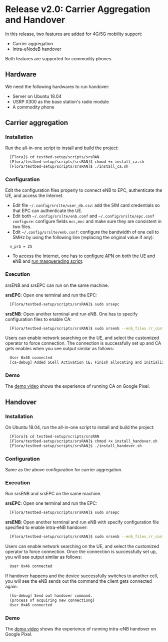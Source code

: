 # Release v2.0: Carrier Aggregation and Handover 

In this release, two features are added for 4G/5G mobility support:
- Carrier aggregation
- Intra-eNodeB handover

Both features are supported for commodity phones.

## Hardware

We need the following hardwares to run handover:
- Server on Ubuntu 18.04
- USRP X300 as the base station's radio module
- A commodity phone

## Carrier aggregation

### Installation

Run the all-in-one script to install and build the project:

```bash
  [Flora]$ cd testbed-setup/scripts/srsRAN
  [Flora/testbed-setup/scripts/srsRAN]$ chmod +x install_ca.sh
  [Flora/testbed-setup/scripts/srsRAN]$ ./install_ca.sh
```

### Configuration

Edit the configuration files properly to connect eNB to EPC, authenticate the UE, and access the Internet.
* Edit file ``~/.config/srslte/user_db.csv``: add the SIM card credentials so that EPC can authenticate the UE.
* Edit both ``~/.config/srslte/enb.conf`` and ``~/.config/srslte/epc.conf configure``: configure fields ``mcc,mnc`` and make sure they are consistent in two files.
* Edit ``~/.config/srslte/enb.conf``: configure the bandwidth of one cell to 5MHz by using the following line (replacing the original value if any):
```
  n_prb = 25
```
* To access the Internet, one has to [configure APN](https://docs.srsran.com/en/latest/app_notes/source/cots_ue/source/index.html#adding-an-apn) on both the UE and eNB and [run masquerading script](https://docs.srsran.com/en/latest/app_notes/source/cots_ue/source/index.html#run-masquerading-script).

### Execution

srsENB and srsEPC can run on the same machine.

__srsEPC__: Open one terminal and run the EPC:
```bash
  [Flora/testbed-setup/scripts/srsRAN]$ sudo srsepc
```

__srsENB__: Open another terminal and run eNB. One has to specify configuration files to enable CA:
```bash
  [Flora/testbed-setup/scripts/srsRAN]$ sudo srsenb --enb_files.rr_config ./rr-2ca.conf
```

Users can enable network searching on the UE, and select the customized operator to force connection.
The connection is successfully set up and CA gets enables when you see output similar as follows:
```bash
  User 0x46 connected
  [ca-debug] Added SCell Activation CE; Finish allocating and initializing buffers, num=2
```

### Demo

The [demo video](https://youtu.be/36PUAmyAPs0) shows the experience of running CA on Google Pixel.


## Handover

### Installation

On Ubuntu 18.04, run the all-in-one script to install and build the project:

```bash
  [Flora]$ cd testbed-setup/scripts/srsRAN
  [Flora/testbed-setup/scripts/srsRAN]$ chmod +x install_handover.sh
  [Flora/testbed-setup/scripts/srsRAN]$ ./install_handover.sh
```

### Configuration

Same as the above configuration for carrier aggregation.

### Execution

Run srsENB and srsEPC on the same machine.

__srsEPC__: Open one terminal and run the EPC:
```bash
  [Flora/testbed-setup/scripts/srsRAN]$ sudo srsepc
```

__srsENB__: Open another terminal and run eNB with specify configuration file specified to enable intra-eNB handover:
```bash
  [Flora/testbed-setup/scripts/srsRAN]$ sudo srsenb --enb_files.rr_config ./rr-ho.conf
```

Users can enable network searching on the UE, and select the customized operator to force connection.
Once the connection is successfully set up, you will see output similar as follows:
```bash
  User 0x46 connected
```

If handover happens and the device successfully switches to another cell, you will see the eNB sends out the command the client gets connected again:
```bash 
  [ho-debug] Send out handover command.
  (process of acquiring new connectiong)
  User 0x46 connected
```

### Demo

The [demo video](https://youtu.be/-R5dfjVLfeQ) shows the experience of running intra-eNB handover on Google Pixel.

